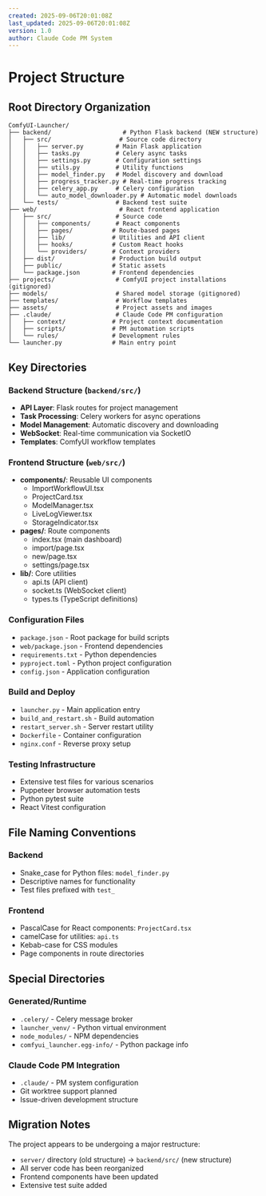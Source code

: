 ```yaml
---
created: 2025-09-06T20:01:08Z
last_updated: 2025-09-06T20:01:08Z
version: 1.0
author: Claude Code PM System
---
```


# Project Structure

## Root Directory Organization

```
ComfyUI-Launcher/
├── backend/                    # Python Flask backend (NEW structure)
│   ├── src/                   # Source code directory
│   │   ├── server.py         # Main Flask application
│   │   ├── tasks.py          # Celery async tasks
│   │   ├── settings.py       # Configuration settings
│   │   ├── utils.py          # Utility functions
│   │   ├── model_finder.py   # Model discovery and download
│   │   ├── progress_tracker.py # Real-time progress tracking
│   │   ├── celery_app.py     # Celery configuration
│   │   └── auto_model_downloader.py # Automatic model downloads
│   └── tests/                # Backend test suite
├── web/                       # React frontend application
│   ├── src/                  # Source code
│   │   ├── components/       # React components
│   │   ├── pages/           # Route-based pages
│   │   ├── lib/             # Utilities and API client
│   │   ├── hooks/           # Custom React hooks
│   │   └── providers/       # Context providers
│   ├── dist/                # Production build output
│   ├── public/              # Static assets
│   └── package.json         # Frontend dependencies
├── projects/                 # ComfyUI project installations (gitignored)
├── models/                   # Shared model storage (gitignored)
├── templates/                # Workflow templates
├── assets/                   # Project assets and images
├── .claude/                  # Claude Code PM configuration
│   ├── context/             # Project context documentation
│   ├── scripts/             # PM automation scripts
│   └── rules/               # Development rules
└── launcher.py              # Main entry point
```

## Key Directories

### Backend Structure (`backend/src/`)
- **API Layer**: Flask routes for project management
- **Task Processing**: Celery workers for async operations
- **Model Management**: Automatic discovery and downloading
- **WebSocket**: Real-time communication via SocketIO
- **Templates**: ComfyUI workflow templates

### Frontend Structure (`web/src/`)
- **components/**: Reusable UI components
  - ImportWorkflowUI.tsx
  - ProjectCard.tsx
  - ModelManager.tsx
  - LiveLogViewer.tsx
  - StorageIndicator.tsx
- **pages/**: Route components
  - index.tsx (main dashboard)
  - import/page.tsx
  - new/page.tsx
  - settings/page.tsx
- **lib/**: Core utilities
  - api.ts (API client)
  - socket.ts (WebSocket client)
  - types.ts (TypeScript definitions)

### Configuration Files
- `package.json` - Root package for build scripts
- `web/package.json` - Frontend dependencies
- `requirements.txt` - Python dependencies
- `pyproject.toml` - Python project configuration
- `config.json` - Application configuration

### Build and Deploy
- `launcher.py` - Main application entry
- `build_and_restart.sh` - Build automation
- `restart_server.sh` - Server restart utility
- `Dockerfile` - Container configuration
- `nginx.conf` - Reverse proxy setup

### Testing Infrastructure
- Extensive test files for various scenarios
- Puppeteer browser automation tests
- Python pytest suite
- React Vitest configuration

## File Naming Conventions

### Backend
- Snake_case for Python files: `model_finder.py`
- Descriptive names for functionality
- Test files prefixed with `test_`

### Frontend
- PascalCase for React components: `ProjectCard.tsx`
- camelCase for utilities: `api.ts`
- Kebab-case for CSS modules
- Page components in route directories

## Special Directories

### Generated/Runtime
- `.celery/` - Celery message broker
- `launcher_venv/` - Python virtual environment
- `node_modules/` - NPM dependencies
- `comfyui_launcher.egg-info/` - Python package info

### Claude Code PM Integration
- `.claude/` - PM system configuration
- Git worktree support planned
- Issue-driven development structure

## Migration Notes

The project appears to be undergoing a major restructure:
- `server/` directory (old structure) → `backend/src/` (new structure)
- All server code has been reorganized
- Frontend components have been updated
- Extensive test suite added